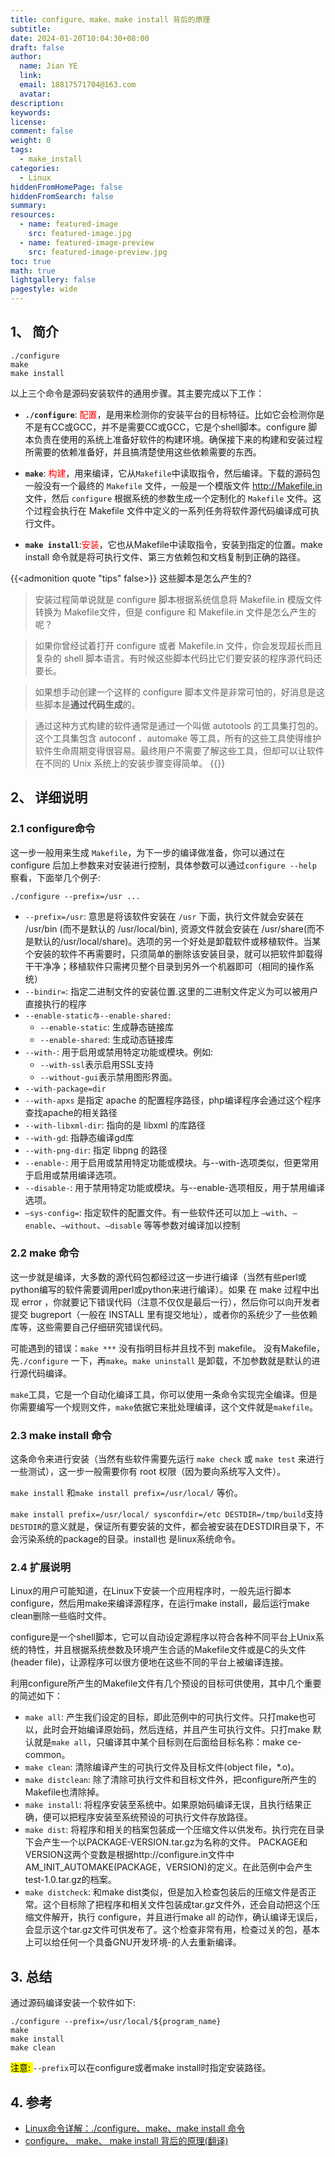 ```yaml
---
title: configure、make、make install 背后的原理
subtitle:
date: 2024-01-20T10:04:30+08:00
draft: false
author:
  name: Jian YE
  link:
  email: 18817571704@163.com
  avatar:
description:
keywords:
license:
comment: false
weight: 0
tags:
  - make_install
categories:
  - Linux
hiddenFromHomePage: false
hiddenFromSearch: false
summary:
resources:
  - name: featured-image
    src: featured-image.jpg
  - name: featured-image-preview
    src: featured-image-preview.jpg
toc: true
math: true
lightgallery: false
pagestyle: wide
---
```


## 1、 简介

```shell
./configure
make
make install
```
以上三个命令是源码安装软件的通用步骤。其主要完成以下工作：

   - **`./configure`**: <font color=red>配置</font>，是用来检测你的安装平台的目标特征。比如它会检测你是不是有CC或GCC，并不是需要CC或GCC，它是个shell脚本。configure 脚本负责在使用的系统上准备好软件的构建环境。确保接下来的构建和安装过程所需要的依赖准备好，并且搞清楚使用这些依赖需要的东西。

   - **`make`**: <font color=red>构建</font>，用来编译，它从`Makefile`中读取指令，然后编译。下载的源码包一般没有一个最终的 `Makefile` 文件，一般是一个模版文件 http://Makefile.in 文件，然后 `configure` 根据系统的参数生成一个定制化的 `Makefile` 文件。这个过程会执行在 Makefile 文件中定义的一系列任务将软件源代码编译成可执行文件。

  - **`make install`**:<font color=red>安装</font>，它也从Makefile中读取指令，安装到指定的位置。make install 命令就是将可执行文件、第三方依赖包和文档复制到正确的路径。

{{<admonition quote "tips" false>}}
这些脚本是怎么产生的?
> 安装过程简单说就是 configure 脚本根据系统信息将 Makefile.in 模版文件转换为 Makefile文件，但是 configure 和 Makefile.in 文件是怎么产生的呢？

> 如果你曾经试着打开 configure 或者 Makefile.in 文件，你会发现超长而且复杂的 shell 脚本语言。有时候这些脚本代码比它们要安装的程序源代码还要长。

> 如果想手动创建一个这样的 configure 脚本文件是非常可怕的，好消息是这些脚本是**通过代码生成**的。

> 通过这种方式构建的软件通常是通过一个叫做 autotools 的工具集打包的。这个工具集包含 autoconf 、automake 等工具，所有的这些工具使得维护软件生命周期变得很容易。最终用户不需要了解这些工具，但却可以让软件在不同的 Unix 系统上的安装步骤变得简单。
{{</admonition>}}

## 2、 详细说明

### 2.1 configure命令

这一步一般用来生成 `Makefile`，为下一步的编译做准备，你可以通过在 configure 后加上参数来对安装进行控制，具体参数可以通过`configure --help` 察看，下面举几个例子:

```shell
./configure --prefix=/usr ...
```
  - `--prefix=/usr`: 意思是将该软件安装在 `/usr` 下面，执行文件就会安装在 /usr/bin (而不是默认的 /usr/local/bin), 资源文件就会安装在 /usr/share(而不是默认的/usr/local/share)。选项的另一个好处是卸载软件或移植软件。当某个安装的软件不再需要时，只须简单的删除该安装目录，就可以把软件卸载得干干净净；移植软件只需拷贝整个目录到另外一个机器即可（相同的操作系统）
  - `--bindir=`: 指定二进制文件的安装位置.这里的二进制文件定义为可以被用户直接执行的程序
  - `--enable-static与--enable-shared:`
    - `--enable-static`: 生成静态链接库
    - `--enable-shared`: 生成动态链接库
  - `--with-`: 用于启用或禁用特定功能或模块。例如:
    - `--with-ssl`表示启用SSL支持
    - `--without-gui`表示禁用图形界面。
  - `--with-package=dir`
  - `--with-apxs` 是指定 apache 的配置程序路径，php编译程序会通过这个程序查找apache的相关路径
  - `--with-libxml-dir`: 指向的是 libxml 的库路径
  - `--with-gd`: 指静态编译gd库
  - `--with-png-dir`: 指定 libpng 的路径
  - `--enable-`: 用于启用或禁用特定功能或模块。与--with-选项类似，但更常用于启用或禁用编译选项。
  - `--disable-`: 用于禁用特定功能或模块。与--enable-选项相反，用于禁用编译选项。
  - `–sys-config=`: 指定软件的配置文件。有一些软件还可以加上 `–with`、`–enable`、`–without`、`–disable` 等等参数对编译加以控制

### 2.2 make 命令

这一步就是编译，大多数的源代码包都经过这一步进行编译（当然有些perl或python编写的软件需要调用perl或python来进行编译）。如果 在 make 过程中出现 error ，你就要记下错误代码（注意不仅仅是最后一行），然后你可以向开发者提交 bugreport（一般在 INSTALL 里有提交地址），或者你的系统少了一些依赖库等，这些需要自己仔细研究错误代码。

可能遇到的错误：`make ***` 没有指明目标并且找不到 makefile。 没有Makefile，先`./configure` 一下，再`make`。`make uninstall` 是卸载，不加参数就是默认的进行源代码编译。

`make`工具，它是一个自动化编译工具，你可以使用一条命令实现完全编译。但是你需要编写一个规则文件，`make`依据它来批处理编译，这个文件就是`makefile`。

### 2.3 make install 命令

这条命令来进行安装（当然有些软件需要先运行 `make check` 或 `make test` 来进行一些测试），这一步一般需要你有 root 权限（因为要向系统写入文件）。

`make install` 和`make install prefix=/usr/local/` 等价。

`make install prefix=/usr/local/ sysconfdir=/etc DESTDIR=/tmp/build`支持`DESTDIR`的意义就是，保证所有要安装的文件，都会被安装在DESTDIR目录下，不会污染系统的package的目录。install也 是linux系统命令。

### 2.4 扩展说明

Linux的用户可能知道，在Linux下安装一个应用程序时，一般先运行脚本configure，然后用make来编译源程序，在运行make install，最后运行make clean删除一些临时文件。

configure是一个shell脚本，它可以自动设定源程序以符合各种不同平台上Unix系统的特性，并且根据系统叁数及环境产生合适的Makefile文件或是C的头文件(header file)，让源程序可以很方便地在这些不同的平台上被编译连接。

利用configure所产生的Makefile文件有几个预设的目标可供使用，其中几个重要的简述如下：
  - `make all`: 产生我们设定的目标，即此范例中的可执行文件。只打make也可以，此时会开始编译原始码，然后连结，并且产生可执行文件。只打make 默认就是`make all`，只编译其中某个目标则在后面给目标名称：make ce-common。
  - `make clean`: 清除编译产生的可执行文件及目标文件(object file，*.o)。
  - `make distclean`: 除了清除可执行文件和目标文件外，把configure所产生的Makefile也清除掉。
  - `make install`: 将程序安装至系统中。如果原始码编译无误，且执行结果正确，便可以把程序安装至系统预设的可执行文件存放路径。
  - `make dist`: 将程序和相关的档案包装成一个压缩文件以供发布。执行完在目录下会产生一个以PACKAGE-VERSION.tar.gz为名称的文件。 PACKAGE和VERSION这两个变数是根据http://configure.in文件中AM_INIT_AUTOMAKE(PACKAGE，VERSION)的定义。在此范例中会产生test-1.0.tar.gz的档案。
  - `make distcheck`: 和make dist类似，但是加入检查包装后的压缩文件是否正常。这个目标除了把程序和相关文件包装成tar.gz文件外，还会自动把这个压缩文件解开，执行 configure，并且进行make all 的动作，确认编译无误后，会显示这个tar.gz文件可供发布了。这个检查非常有用，检查过关的包，基本上可以给任何一个具备GNU开发环境-的人去重新编译。

## 3. 总结

通过源码编译安装一个软件如下:

```shell
./configure --prefix=/usr/local/${program_name}
make
make install
make clean
```
<mark>注意: </mark> `--prefix`可以在configure或者make install时指定安装路径。

## 4. 参考

- [Linux命令详解：./configure、make、make install 命令](https://zhuanlan.zhihu.com/p/77813702)
- [configure、 make、 make install 背后的原理(翻译)](https://zhuanlan.zhihu.com/p/77813702)